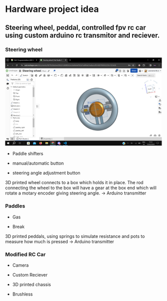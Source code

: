 # Hardware project idea

## Steering wheel, peddal, controlled fpv rc car using custom arduino rc transmitor and reciever.

### Steering wheel 

<img src="img/wheel.png">

- Paddle shifters

- manual/automatic button

- steering angle adjustment button

3D printed wheel connects to a box which holds it in place. The rod connecting the wheel to the box will have a gear at the box end which will rotate a motary encoder giving steering angle. -> Arduino transmitter

### Paddles

- Gas

- Break

3D printed peddals, using springs to simulate resistance and pots to measure how much is pressed  -> Arduino transmitter

### Modified RC Car

- Camera

- Custom Reciever

- 3D printed chassis

- Brushless


